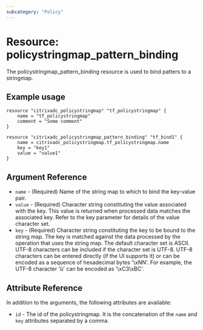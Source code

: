 ```yaml
---
subcategory: "Policy"
---
```


# Resource: policystringmap\_pattern\_binding

The policystringmap\_pattern\_binding resource is used to bind patters to a stringmap.


## Example usage

```hcl
resource "citrixadc_policystringmap" "tf_policystringmap" {
    name = "tf_policystringmap"
    comment = "Some comment"
}

resource "citrixadc_policystringmap_pattern_binding" "tf_bind1" {
    name = citrixadc_policystringmap.tf_policystringmap.name
    key = "key1"
    value = "value1"
}
```


## Argument Reference

* `name` - (Required) Name of the string map to which to bind the key-value pair.
* `value` - (Required) Character string constituting the value associated with the key. This value is returned when processed data matches the associated key. Refer to the key parameter for details of the value character set.
* `key` - (Required) Character string constituting the key to be bound to the string map. The key is matched against the data processed by the operation that uses the string map. The default character set is ASCII. UTF-8 characters can be included if the character set is UTF-8. UTF-8 characters can be entered directly (if the UI supports it) or can be encoded as a sequence of hexadecimal bytes '\xNN'. For example, the UTF-8 character 'ü' can be encoded as '\xC3\xBC'.


## Attribute Reference

In addition to the arguments, the following attributes are available:

* `id` - The id of the policystringmap. It is the concatenation of the `name` and `key` attributes separated by a comma.
